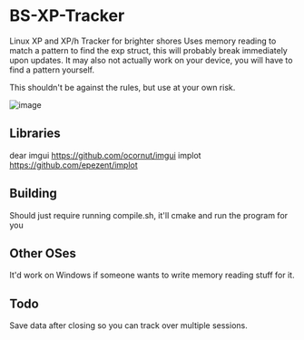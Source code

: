 # BS-XP-Tracker
Linux XP and XP/h Tracker for brighter shores
Uses memory reading to match a pattern to find the exp struct, this will probably break immediately upon updates.
It may also not actually work on your device, you will have to find a pattern yourself.

This shouldn't be against the rules, but use at your own risk.

![image](https://github.com/user-attachments/assets/0abc0fc8-feea-440c-8b4e-fda2b4a272f4)


## Libraries
dear imgui https://github.com/ocornut/imgui
implot https://github.com/epezent/implot

## Building
Should just require running compile.sh, it'll cmake and run the program for you

## Other OSes
It'd work on Windows if someone wants to write memory reading stuff for it.

## Todo
Save data after closing so you can track over multiple sessions.
